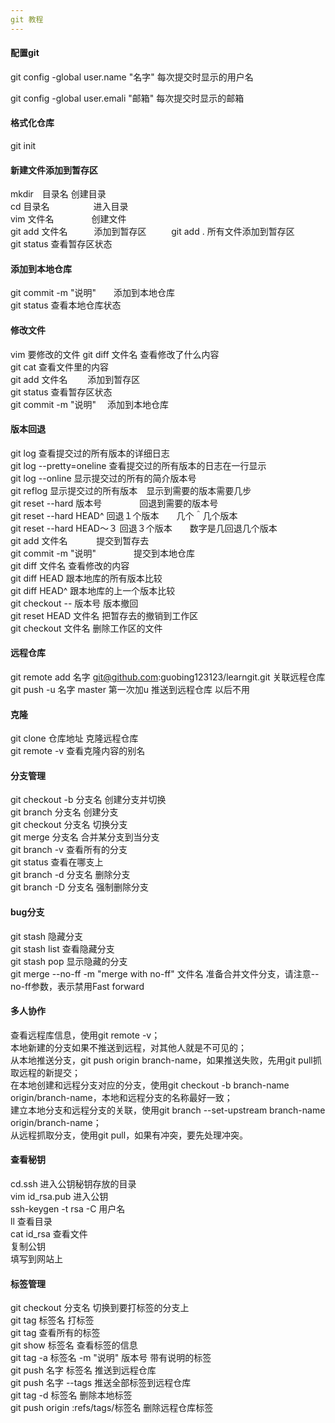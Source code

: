 ```yaml
---
git 教程
---
```

#### 配置git   
git config -global user.name "名字"			每次提交时显示的用户名  

git config -global user.emali "邮箱"			 每次提交时显示的邮箱  

#### 格式化仓库  
git init  
#### 新建文件添加到暂存区  
mkdir　目录名		   	创建目录  
cd 目录名　　　　　进入目录  
vim 文件名　　　　  创建文件  
git add 文件名　　　添加到暂存区    　    　
git add . 						   所有文件添加到暂存区  
git status   					 查看暂存区状态  
#### 添加到本地仓库
git commit -m "说明"　　添加到本地仓库  
git status								   查看本地仓库状态  
#### 修改文件
vim 要修改的文件
git diff  文件名					查看修改了什么内容  
git cat									  查看文件里的内容  
git add 文件名　　   		添加到暂存区  
git status								查看暂存区状态  
git commit -m "说明"　 添加到本地仓库  
#### 版本回退  
git log									                  查看提交过的所有版本的详细日志  
git log --pretty=oneline                查看提交过的所有版本的日志在一行显示  
git log --online                                  显示提交过的所有的简介版本号  
git reflog                                             显示提交过的所有版本　显示到需要的版本需要几步  
git reset --hard 版本号　　　　 回退到需要的版本号  
git reset --hard HEAD^                  回退１个版本　　几个＾几个版本  
git reset --hard HEAD～３			  回退３个版本　　数字是几回退几个版本  
git add 文件名　　　					   提交到暂存去  
git commit -m "说明"　　　　  提交到本地仓库  
git diff 文件名                                   查看修改的内容  
git diff HEAD                                    跟本地库的所有版本比较  
git diff HEAD^                                  跟本地库的上一个版本比较  
git checkout -- 版本号                  版本撤回  
git reset  HEAD 文件名                  把暂存去的撤销到工作区  
git checkout 文件名                      删除工作区的文件  
#### 远程仓库  
git remote add 名字 git@github.com:guobing123123/learngit.git              关联远程仓库  
git push -u 名字 master                                          第一次加u 推送到远程仓库  以后不用                               
#### 克隆  
git clone 仓库地址                            克隆远程仓库  
git remote -v                                      查看克隆内容的别名  
#### 分支管理  
git checkout -b 分支名         创建分支并切换  
git branch   分支名                    创建分支  
git checkout 分支名                  切换分支  
git merge 分支名                       合并某分支到当分支  
git branch -v                                查看所有的分支  
git status                                       查看在哪支上  
git branch -d 分支名                 删除分支  
git branch -D 分支名                 强制删除分支  
#### bug分支  
git stash   隐藏分支  
git stash list  查看隐藏分支  
git stash pop 显示隐藏的分支  
git merge --no-ff -m "merge with no-ff" 文件名      准备合并文件分支，请注意--no-ff参数，表示禁用Fast forward  
#### 多人协作  
查看远程库信息，使用git remote -v；  
本地新建的分支如果不推送到远程，对其他人就是不可见的；  
从本地推送分支，git push origin branch-name，如果推送失败，先用git pull抓取远程的新提交；  
在本地创建和远程分支对应的分支，使用git checkout -b branch-name origin/branch-name，本地和远程分支的名称最好一致；  
建立本地分支和远程分支的关联，使用git branch --set-upstream branch-name origin/branch-name；  
从远程抓取分支，使用git pull，如果有冲突，要先处理冲突。  
#### 查看秘钥  
cd.ssh 进入公钥秘钥存放的目录    
vim id_rsa.pub 进入公钥   
ssh-keygen -t rsa -C 用户名  
ll   查看目录  
cat id_rsa     查看文件	  
复制公钥  
填写到网站上   
#### 标签管理  
git checkout 分支名                        切换到要打标签的分支上  
git tag  标签名                                  打标签  
git tag                                                 查看所有的标签  
git show 标签名                                          查看标签的信息  
git tag -a 标签名 -m "说明" 版本号      带有说明的标签  
git push 名字 标签名                              推送到远程仓库  
git push 名字 --tags                               推送全部标签到远程仓库  
git tag -d 标签名                              删除本地标签  
git push origin :refs/tags/标签名     删除远程仓库标签  

